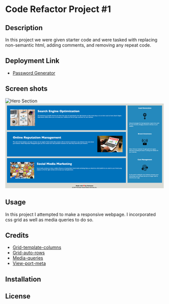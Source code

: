 # Code Refactor Project #1

## Description

In this project we were given starter code and were tasked with replacing non-semantic html, adding comments, and removing any repeat code.

## Deployment Link

- [Password Generator](https://t3mpz.github.io/code-refactor/)

## Screen shots

![Hero Section](./assets/README-images/hero-section.png)
![Main Content](./assets/README-images/main-content.png)

## Usage

In this project I attempted to make a responsive webpage. I incorporated css grid as well as media queries to do so.

## Credits

- [Grid-template-columns](https://developer.mozilla.org/en-US/docs/Web/CSS/grid-template-columns)
- [Grid-auto-rows](https://developer.mozilla.org/en-US/docs/Web/CSS/grid-template-rows)
- [Media-queries](https://developer.mozilla.org/en-US/docs/Web/CSS/Media_Queries/Using_media_queries)
- [View-port-meta](https://developer.mozilla.org/en-US/docs/Web/HTML/Viewport_meta_tag)

## Installation

## License
